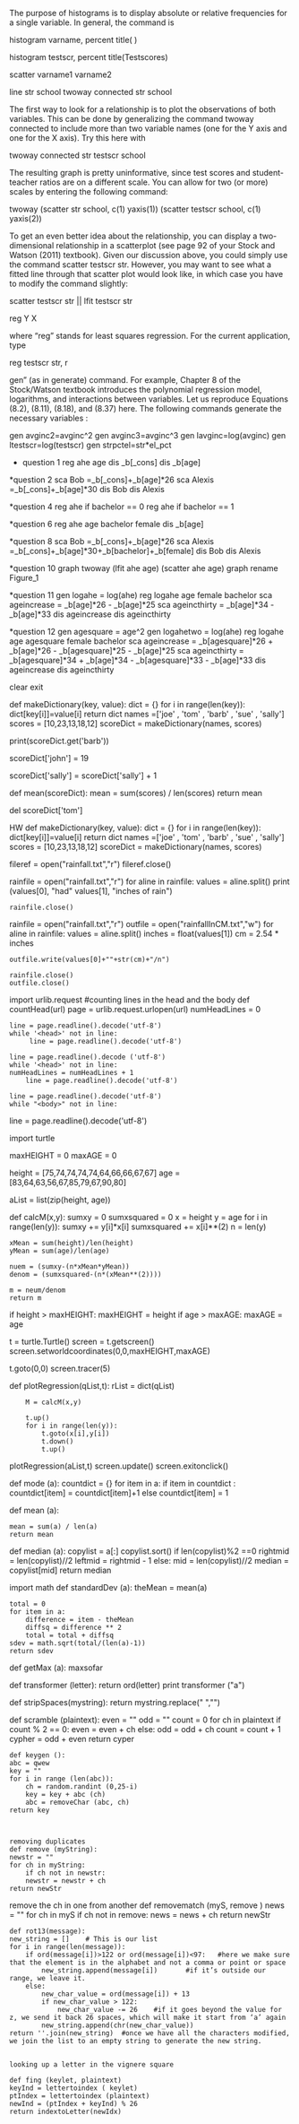 The purpose of histograms is to display absolute or relative frequencies for a single variable. In general, the command is

histogram varname, percent title( )


histogram testscr, percent title(Testscores)

scatter varname1 varname2

line str school
					twoway connected str school


The first way to look for a relationship is to plot the observations of both variables. This can be done by generalizing the command twoway connected to include more than two variable names (one for the Y axis and one for the X axis). Try this here with

twoway connected str testscr school

The resulting graph is pretty uninformative, since test scores and student-teacher ratios are on a different scale. You can allow for two (or more) scales by entering the following command:

twoway (scatter str school, c(1) yaxis(1)) (scatter testscr school, c(1) yaxis(2))


To get an even better idea about the relationship, you can display a two-dimensional relationship in a scatterplot (see page 92 of your Stock and Watson (2011) textbook). Given our discussion above, you could simply use the command scatter testscr str. However, you may want to see what a fitted line through that scatter plot would look like, in which case you have to modify the command slightly:

scatter testscr str || lfit testscr str

reg Y X

where “reg” stands for least squares regression. For the current application, type 

reg testscr str, r

gen” (as in generate) command. For example, Chapter 8 of the Stock/Watson textbook introduces the polynomial regression model, logarithms, and interactions between variables. Let us reproduce Equations (8.2), (8.11), (8.18), and (8.37) here. The following commands generate the necessary variables :

gen avginc2=avginc^2
gen avginc3=avginc^3
gen lavginc=log(avginc)
gen ltestscr=log(testscr)
gen strpctel=str*el_pct






















* question 1
reg ahe age
dis _b[_cons]
dis _b[age]
 
*question 2 
sca Bob =_b[_cons]+_b[age]*26
sca Alexis =_b[_cons]+_b[age]*30
dis Bob
dis Alexis

*question 4 
reg ahe if bachelor == 0
reg ahe if bachelor == 1

*question 6
reg ahe age bachelor female 
dis _b[age]

*question 8
sca Bob =_b[_cons]+_b[age]*26
sca Alexis =_b[_cons]+_b[age]*30+_b[bachelor]+_b[female]
dis Bob
dis Alexis

*question 10
graph twoway (lfit ahe age) (scatter ahe age)
graph rename Figure_1

*question 11
gen logahe = log(ahe)
reg logahe age female bachelor
sca ageincrease = _b[age]*26 - _b[age]*25
sca ageincthirty = _b[age]*34 - _b[age]*33
dis ageincrease
dis ageincthirty

*question 12
gen agesquare = age^2
gen logahetwo = log(ahe)
reg logahe age agesquare female bachelor 
sca ageincrease = _b[agesquare]*26 + _b[age]*26 - _b[agesquare]*25 - _b[age]*25
sca ageincthirty = _b[agesquare]*34 + _b[age]*34 - _b[agesquare]*33 - _b[age]*33
dis ageincrease
dis ageincthirty

clear 
exit




















def makeDictionary(key, value):
    dict = {}
    for i in range(len(key)):
        dict[key[i]]=value[i]
    return dict
names =['joe' , 'tom' , 'barb' , 'sue' , 'sally']
scores = [10,23,13,18,12]
scoreDict = makeDictionary(names, scores)


print(scoreDict.get('barb'))

scoreDict['john'] = 19




scoreDict['sally'] = scoreDict['sally'] + 1


def mean(scoreDict):
    mean = sum(scores) / len(scores)
    return mean


del scoreDict['tom']




HW
def makeDictionary(key, value):
    dict = {}
    for i in range(len(key)):
        dict[key[i]]=value[i]
    return dict
names =['joe' , 'tom' , 'barb' , 'sue' , 'sally']
scores = [10,23,13,18,12]
scoreDict = makeDictionary(names, scores)


fileref = open("rainfall.txt","r")
fileref.close()

rainfile = open("rainfall.txt","r")
for aline in rainfile:
    values = aline.split()
    print (values[0], "had" values[1], "inches of rain")


    
    rainfile.close()
    

rainfile = open("rainfall.txt","r")
outfile = open("rainfallInCM.txt","w")
for aline in rainfile:
    values = aline.split()
    inches = float(values[1])
    cm = 2.54 * inches
    
    outfile.write(values[0]+""+str(cm)+"/n")

    rainfile.close()
    outfile.close()
    
import urlib.request                #counting lines in the head and the body
def countHead(url)
    page = urlib.request.urlopen(url)
    numHeadLines = 0
    
    line = page.readline().decode('utf-8')
    while '<head>' not in line:
         line = page.readline().decode('utf-8')
        
    line = page.readline().decode ('utf-8')
    while '<head>' not in line:
    numHeadLines = numHeadLines + 1
        line = page.readline().decode('utf-8')
        
    line = page.readline().decode('utf-8')
    while "<body>" not in line:
line = page.readline().decode('utf-8')





import turtle

maxHEIGHT = 0
maxAGE = 0

height = [75,74,74,74,74,64,66,66,67,67]
age = [83,64,63,56,67,85,79,67,90,80]

aList = list(zip(height, age))

def calcM(x,y):
    sumxy = 0
    sumxsquared = 0
    x = height
    y = age
    for i in range(len(y)):
        sumxy += y[i]*x[i]
        sumxsquared += x[i]**(2)
    n = len(y)

    xMean = sum(height)/len(height)
    yMean = sum(age)/len(age)

    nuem = (sumxy-(n*xMean*yMean))
    denom = (sumxsquared-(n*(xMean**(2))))

    m = neum/denom
    return m


if height > maxHEIGHT:
    maxHEIGHT = height
if age > maxAGE:
    maxAGE = age

t = turtle.Turtle()
screen = t.getscreen()
screen.setworldcoordinates(0,0,maxHEIGHT,maxAGE)

t.goto(0,0)
screen.tracer(5)

def plotRegression(qList,t):
        rList = dict(qList)

        M = calcM(x,y)

        t.up()
        for i in range(len(y)):
            t.goto(x[i],y[i])
            t.down()
            t.up()
            
plotRegression(aList,t)
screen.update()
screen.exitonclick()    














def mode (a):
countdict = {}
for item in a:
if item in countdict :
countdict[item] = countdict[item]+1
else
countdict[item] = 1





def mean (a):
  
    mean = sum(a) / len(a)
    return mean

def median (a):
    copylist = a[:]
    copylist.sort()
    if len(copylist)%2 ==0
        rightmid = len(copylist)//2
        leftmid = rightmid - 1
    else:
        mid = len(copylist)//2
        median = copylist[mid]
    return median


import math
def standardDev (a):
    theMean = mean(a)

    total = 0
    for item in a:
        difference = item - theMean
        diffsq = difference ** 2
        total = total + diffsq
    sdev = math.sqrt(total/(len(a)-1))
    return sdev


def getMax (a):
 maxsofar























def transformer (letter):
    return ord(letter)
print transformer ("a")


def stripSpaces(mystring):
    return mystring.replace(" ","")
    
    
    
    
def scramble (plaintext):
    even = ""
    odd = ""
    count = 0
    for ch in plaintext
        if count % 2 == 0:
            even = even + ch
        else:
            odd = odd + ch
        count = count + 1
    cypher = odd + even
    return cyper
    
    
    def keygen ():
    abc = qwew
    key = ""
    for i in range (len(abc)):
        ch = random.randint (0,25-i)
        key = key + abc (ch)
        abc = removeChar (abc, ch)
    return key
    
    
    
    removing duplicates
    def remove (myString):
    newstr = ""
    for ch in myString:
        if ch not in newstr:
        newstr = newstr + ch
    return newStr

remove the ch in one from another
def removematch (myS, remove )
news = ""
for ch in myS
    if ch not in remove:
        news = news + ch
return newStr
    
    
    
    def rot13(message):
    new_string = []    # This is our list
    for i in range(len(message)):
        if ord(message[i])>122 or ord(message[i])<97:   #here we make sure that the element is in the alphabet and not a comma or point or space
            new_string.append(message[i])		#if it’s outside our range, we leave it.
        else:
            new_char_value = ord(message[i]) + 13
            if new_char_value > 122:
                new_char_value -= 26	#if it goes beyond the value for z, we send it back 26 spaces, which will make it start from ‘a’ again
            new_string.append(chr(new_char_value))
    return ''.join(new_string)	#once we have all the characters modified, we join the list to an empty string to generate the new string.

    
    looking up a letter in the vignere square
    
    def fing (keylet, plaintext)
    keyInd = lettertoindex ( keylet)
    ptIndex = lettertoindex (plaintext)
    newInd = (ptIndex + keyInd) % 26
    return indextoLetter(newIdx)
    
    
    
    
    
    
    
    

